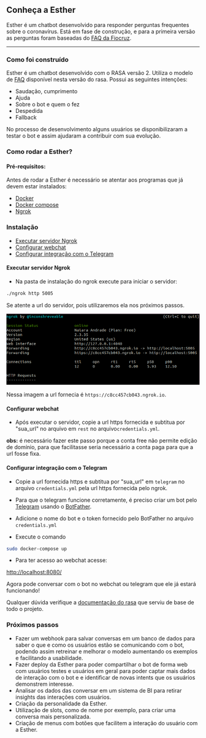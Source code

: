 ## Conheça a Esther

Esther é um chatbot desenvolvido para responder perguntas frequentes sobre o coronavírus. Está em fase de construção, e para a primeira versão as perguntas foram baseadas do [FAQ da Fiocruz](https://mooc.campusvirtual.fiocruz.br/rea/coronavirus/faq.html).


__________________________


### Como foi construído

Esther é um chatbot desenvolvido com o RASA versão 2. Utiliza o modelo de [FAQ](https://rasa.com/docs/rasa/chitchat-faqs/) disponível nesta versão do rasa. Possui as seguintes intenções:
- Saudação, cumprimento
- Ajuda 
- Sobre o bot e quem o fez
- Despedida
- Fallback

No processo de desenvolvimento alguns usuários se disponibilizaram a testar o bot e assim ajudaram a contribuir com sua evolução.

### Como rodar a Esther?

#### Pré-requisitos:

Antes de rodar a Esther é necessário se atentar aos programas que já devem estar instalados:

- [Docker](https://docs.docker.com/engine/install/ubuntu/)
- [Docker compose](https://docs.docker.com/compose/install/)
- [Ngrok](https://ngrok.com/download)


### Instalação

- [Executar servidor Ngrok](#executar-servidor-ngrok)
- [Configurar webchat](#configurar-webchat)
- [Configurar integração com o Telegram](#configurar-integracao-com-o-telegram)

#### Executar servidor Ngrok

- Na pasta de instalação do ngrok execute para iniciar o servidor:

```bash
./ngrok http 5005
```

Se atente a url do servidor, pois utilizaremos ela nos próximos passos.

![ngrok terminal](img/ngrok.png)

Nessa imagem a url fornecia é `https://c8cc457cb043.ngrok.io`. 

#### Configurar webchat

- Após executar o servidor, copie a url https fornecida e subtitua por "sua_url" no arquivo em `rest` no arquivo`credentials.yml`.

**obs:** é necessário fazer este passo porque a conta free não permite edição de domínio, para que facilitasse seria necessário a conta paga para que a url fosse fixa.

#### Configurar integração com o Telegram

- Copie a url fornecida https e subtitua por "sua_url" em `telegram` no arquivo `credentials.yml` pela url https fornecida pelo ngrok.

- Para que o telegram funcione corretamente, é preciso criar um bot pelo [Telegram](https://rasa.com/docs/rasa/connectors/telegram/) usando o [BotFather](https://t.me/botfather).
- Adicione o nome do bot e o token fornecido pelo BotFather no arquivo `credentials.yml`


- Execute o comando 

```bash
sudo docker-compose up
```

- Para ter acesso ao webchat acesse:

[http://localhost:8080/](http://localhost:8080/)

Agora pode conversar com o bot no webchat ou telegram que ele já estará funcionando!

Qualquer dúvida verifique a [documentação do rasa](https://rasa.com/docs/rasa/) que serviu de base de todo o projeto.


### Próximos passos

- Fazer um webhook para salvar conversas em um banco de dados para saber o que e como os usuários estão se comunicando com o bot, podendo assim retreinar e melhorar o modelo aumentando os exemplos e facilitando a usabilidade.
- Fazer deploy da Esther para poder compartilhar o bot de forma web com usuários testes e usuários em geral para poder captar mais dados de interação com o bot e e identificar de novas intents que os usuários demonstrem interesse.
- Analisar os dados das conversar em um sistema de BI para retirar insights das interações com usuários.
- Criação da personalidade da Esther.
- Utilização de slots, como de nome por exemplo, para criar uma conversa mais personalizada.
- Criação de menus com botões que facilitem a interação do usuário com a Esther.
